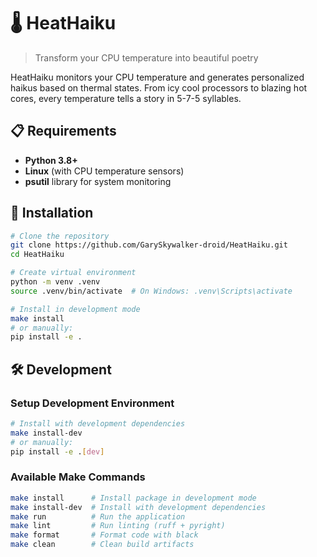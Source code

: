 # 🌡️ HeatHaiku

> Transform your CPU temperature into beautiful poetry

HeatHaiku monitors your CPU temperature and generates personalized haikus based on thermal states. From icy cool
processors to blazing hot cores, every temperature tells a story in 5-7-5 syllables.

## 📋 Requirements

- **Python 3.8+**
- **Linux** (with CPU temperature sensors)
- **psutil** library for system monitoring

## 🚀 Installation

```bash
# Clone the repository
git clone https://github.com/GarySkywalker-droid/HeatHaiku.git
cd HeatHaiku

# Create virtual environment
python -m venv .venv
source .venv/bin/activate  # On Windows: .venv\Scripts\activate

# Install in development mode
make install
# or manually:
pip install -e .
```

## 🛠️ Development

### Setup Development Environment

``` bash
# Install with development dependencies
make install-dev
# or manually:
pip install -e .[dev]
```

### Available Make Commands

``` bash
make install      # Install package in development mode
make install-dev  # Install with development dependencies
make run          # Run the application
make lint         # Run linting (ruff + pyright)
make format       # Format code with black
make clean        # Clean build artifacts
```
